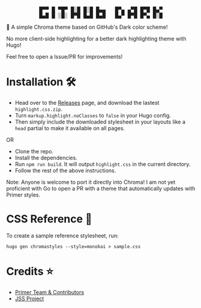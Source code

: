 <pre align="center">
█▀▀ █ ▀█▀ █░█ █░█ █▄▄   █▀▄ ▄▀█ █▀█ █▄▀
█▄█ █ ░█░ █▀█ █▄█ █▄█   █▄▀ █▀█ █▀▄ █░█
</pre>

🌙 A simple Chroma theme based on GitHub's Dark color scheme!

No more client-side highlighting for a better dark highlighting theme with Hugo!

Feel free to open a Issue/PR for improvements!

# Installation 🛠️
- Head over to the [Releases](https://github.com/cryptic-code/github-dark-chroma-theme/releases) page, and download the lastest `highlight.css.zip`.
- Turn `markup.highlight.noClasses` to `false` in your Hugo config.
- Then simply include the downloaded stylesheet in your layouts like a `head` partial to make it available on all pages.

OR

- Clone the repo.
- Install the dependencies.
- Run `npm run build`. It will output `highlight.css` in the current directory.
- Follow the rest of the above instructions.

Note: Anyone is welcome to port it directly into Chroma! I am not yet proficient with Go to open a PR with a theme that automatically updates with Primer styles.

# CSS Reference 📙
To create a sample reference stylesheet, run:
```
hugo gen chromastyles --style=monokai > sample.css
```

# Credits ⭐
- [Primer Team & Contributors](https://primer.style/)
- [JSS Project](https://github.com/cssinjs/jss)
